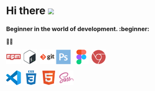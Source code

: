 

<h1>Hi there</a> 
<img src="https://github.com/blackcater/blackcater/raw/main/images/Hi.gif" height="32"/></h1>
<h3>Beginner in the world of development. :beginner: </h3>  

:technologist:
<div>
  <img src="https://github.com/devicons/devicon/blob/master/icons/npm/npm-original-wordmark.svg" title="Git" alt="Git" width="40" height="40"/>
  <img src="https://github.com/devicons/devicon/blob/master/icons/bash/bash-original.svg" title="CSS3" alt="CSS" width="40" height="40"/>&nbsp;
  <img src="https://github.com/devicons/devicon/blob/master/icons/git/git-original-wordmark.svg" title="Git" alt="Git" width="40" height="40"/> 
  <img src="https://github.com/devicons/devicon/blob/master/icons/photoshop/photoshop-plain.svg" title="CSS3" alt="CSS" width="40" height="40"/>&nbsp;
  <img src="https://github.com/devicons/devicon/blob/master/icons/figma/figma-original.svg" title="CSS3" alt="CSS" width="40" height="40"/>&nbsp;
  <img src="https://github.com/devicons/devicon/blob/master/icons/chrome/chrome-plain.svg" title="CSS3" alt="CSS" width="40" height="40"/>&nbsp;
  
  <img src="https://github.com/devicons/devicon/blob/master/icons/vscode/vscode-original.svg" title="CSS3" alt="CSS" width="40" height="40"/>&nbsp;
  <img src="https://github.com/devicons/devicon/blob/master/icons/css3/css3-plain-wordmark.svg"  title="CSS3" alt="CSS" width="40" height="40"/>&nbsp;
  <img src="https://github.com/devicons/devicon/blob/master/icons/html5/html5-original.svg" title="HTML5" alt="HTML" width="40" height="40"/>&nbsp;
  <img src="https://github.com/devicons/devicon/blob/master/icons/sass/sass-original.svg" title="HTML5" alt="HTML" width="40" height="40"/>&nbsp; 
</div>
          
